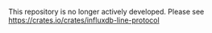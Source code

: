 This repository is no longer actively developed. Please see https://crates.io/crates/influxdb-line-protocol
